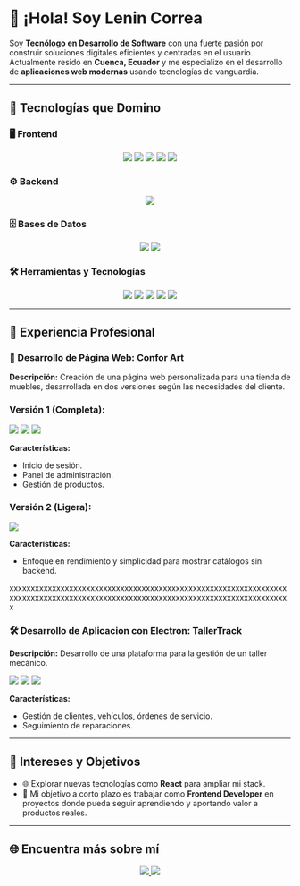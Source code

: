 # 👋 ¡Hola! Soy **Lenin Correa**

Soy **Tecnólogo en Desarrollo de Software** con una fuerte pasión por construir soluciones digitales eficientes y centradas en el usuario. Actualmente resido en **Cuenca, Ecuador** y me especializo en el desarrollo de **aplicaciones web modernas** usando tecnologías de vanguardia.

---

## 🚀 Tecnologías que Domino

### 🖥️ Frontend
<p align="center">
  <img src="https://img.shields.io/badge/Angular-%23DD0031?logo=angular&logoColor=white"/>
  <img src="https://img.shields.io/badge/HTML5-%23E34F26?logo=html5&logoColor=white"/>
  <img src="https://img.shields.io/badge/CSS3-%231572B6?logo=css3&logoColor=white"/>
  <img src="https://img.shields.io/badge/JavaScript-%23F7DF1E?logo=javascript&logoColor=black"/>
  <img src="https://img.shields.io/badge/TypeScript-%23007ACC?logo=typescript&logoColor=white"/>
</p>

### ⚙️ Backend
<p align="center">
  <img src="https://img.shields.io/badge/Spring-%236DB33F?logo=spring&logoColor=white"/>
</p>

### 🗄️ Bases de Datos
<p align="center">
  <img src="https://img.shields.io/badge/MySQL-%234479A1?logo=mysql&logoColor=white"/>
  <img src="https://img.shields.io/badge/MongoDB-%2303A24A?logo=mongodb&logoColor=white"/>
</p>

### 🛠️ Herramientas y Tecnologías
<p align="center">
  <img src="https://img.shields.io/badge/Git-%23F1502F?logo=git&logoColor=white"/>
  <img src="https://img.shields.io/badge/GitHub-%23121011?logo=github&logoColor=white"/>
  <img src="https://img.shields.io/badge/Docker-%2300A5D8?logo=docker&logoColor=white"/>
  <img src="https://img.shields.io/badge/Postman-%1d97c2?logo=postman&logoColor=white"/>
  <img src="https://img.shields.io/badge/trello-%2300A5D8?logo=trello&logoColor=white"/>
</p>

---

## 💼 Experiencia Profesional

### 🛒 Desarrollo de Página Web: Confor Art 
**Descripción:** Creación de una página web personalizada para una tienda de muebles, desarrollada en dos versiones según las necesidades del cliente.

### Versión 1 (Completa):
<p align="left">
  <img src="https://img.shields.io/badge/Angular-%23DD0031?logo=angular&logoColor=white"/>
  <img src="https://img.shields.io/badge/Spring-%236DB33F?logo=spring&logoColor=white"/>
  <img src="https://img.shields.io/badge/MySQL-%234479A1?logo=mysql&logoColor=white"/>
 </p>
 
  **Características:**
   - Inicio de sesión.
   - Panel de administración.
   - Gestión de productos.

### Versión 2 (Ligera):
<p align="left">
  <img src="https://img.shields.io/badge/Astro-%23FF5D00?logo=astro&logoColor=white"/>
</p>
    
  **Características:**
  - Enfoque en rendimiento y simplicidad para mostrar catálogos sin backend.

xxxxxxxxxxxxxxxxxxxxxxxxxxxxxxxxxxxxxxxxxxxxxxxxxxxxxxxxxxxxxxxxxxxxxxxxxxxxxxxxxxxxxxxxxxxxxxxxxxxxxxxxxxxxxxxxxxxxxxxxxxxxxxxxxxx

### 🛠️ Desarrollo de Aplicacion con Electron: TallerTrack 
**Descripción:** Desarrollo de una plataforma para la gestión de un taller mecánico.
<p align="left">
  <img src="https://img.shields.io/badge/electron-%23007ACC?logo=electron&logoColor=white"/>
  <img src="https://img.shields.io/badge/Spring-%236DB33F?logo=spring&logoColor=white"/>
  <img src="https://img.shields.io/badge/MySQL-%234479A1?logo=mysql&logoColor=white"/>
 </p>

**Características:**
- Gestión de clientes, vehículos, órdenes de servicio.
- Seguimiento de reparaciones.

---

## 🌱 Intereses y Objetivos

- 🌐 Explorar nuevas tecnologías como **React** para ampliar mi stack.
- 🎯 Mi objetivo a corto plazo es trabajar como **Frontend Developer** en proyectos donde pueda seguir aprendiendo y aportando valor a productos reales.

---

## 🌐 Encuentra más sobre mí

<p align="center">
  <a href="https://www.linkedin.com/in/lenin-correa-b496b5272/" target="_blank">
    <img src="https://img.shields.io/badge/LinkedIn-%230A66C2?logo=linkedin&logoColor=white" />
  </a>
  <a href="https://github.com/x-jirox" target="_blank">
    <img src="https://img.shields.io/badge/GitHub-%23121011?logo=github&logoColor=white"/>
  </a>
</p>
